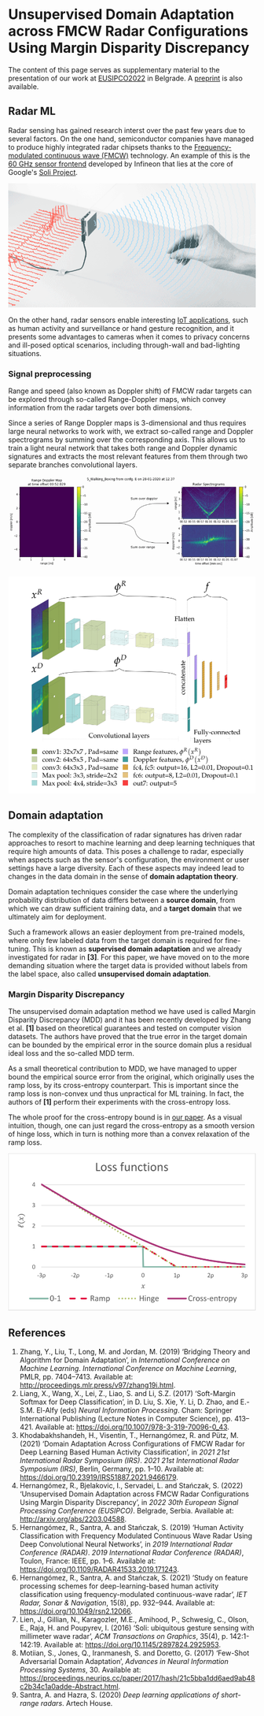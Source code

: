 # Unsupervised Domain Adaptation across FMCW Radar Configurations Using Margin Disparity Discrepancy

The content of this page serves as supplementary material to the presentation of our work at [EUSIPCO2022](https://2022.eusipco.org/) in Belgrade. A [preprint][preprint] is also available.

[preprint]: https://arxiv.org/abs/2203.04588

## Radar ML

Radar sensing has gained research interst over the past few years due to several
factors. On the one hand, semiconductor companies have managed to produce highly
integrated radar chipsets thanks to the
[Frequency-modulated continuous
wave (FMCW)](https://www.infineon.com/dgdl/Infineon-Radar%20FAQ-PI-v02_00-EN.pdf?fileId=5546d46266f85d6301671c76d2a00614) technology. An example of this is the
[60 GHz sensor frontend](https://www.infineon.com/cms/en/product/promopages/60GHz/)
developed by Infineon that lies at the core of Google's [Soli Project](https://atap.google.com/soli/).

![Google's Soli Project](images/soli.gif)

On the other hand, radar sensors enable interesting
[IoT applications](https://www.infineon.com/cms/en/product/sensor/radar-sensors/radar-sensors-for-iot/), such as human activity and surveillance or hand gesture
recognition, and it presents some advantages to cameras when
it comes to privacy concerns and ill-posed optical scenarios, including
through-wall and bad-lighting situations.

### Signal preprocessing

Range and speed (also known as Doppler shift) of FMCW radar targets can
be explored through so-called Range-Doppler maps, which convey information
from the radar targets over both dimensions.

Since a series of Range Doppler maps is 3-dimensional and thus requires large neural networks to work with,
we extract so-called range and Doppler spectrograms by summing over
the corresponding axis. This allows us to train a light neural network that takes both range and
Doppler dynamic signatures and extracts the most relevant features from
them through two separate branches convolutional layers.

![Extraction of range and Doppler spectrograms from Range-Doppler maps](images/spectrograms.gif)

![CNN architecture details](images/cnn.svg)

## Domain adaptation

The complexity of the classification of radar signatures has driven radar approaches to
resort to machine learning and deep learning techniques that require
high amounts of data. This poses a challenge to radar, especially
when aspects such as the sensor's configuration, the environment or user
settings have a large diversity. Each of these aspects may indeed lead to changes in the data domain in the sense of **domain adaptation theory**.

Domain adaptation techniques consider the case where the underlying probability distribution of data differs
between a **source domain**, from which we can draw sufficient training
data, and a **target domain** that we ultimately aim for deployment.

Such a framework allows an easier deployment from pre-trained models,
where only few labeled data from the target domain is required for fine-tuning.
This is known as **supervised domain adaptation** and we
already investigated for radar in **[3]**. For this paper, we have
moved on to the more demanding situation where the target data is
provided without labels from the label space, also called **unsupervised
domain adaptation**.

### Margin Disparity Discrepancy 

The unsupervised domain adaptation
method we have used is called Margin Disparity Discrepancy (MDD) and it has been recently
developed by Zhang et al. **[1]** based on theoretical guarantees and tested on
computer vision datasets. The authors have proved that the true error in the
target domain can be bounded by the empirical error in the source domain
plus a residual ideal loss and the so-called MDD term.

As a small theoretical contribution to MDD, we have managed to upper
bound the empirical source error from the original, which originally
uses the ramp loss, by its cross-entropy counterpart.
This is important since the ramp loss is non-convex und thus unpractical for ML training.
In fact, the authors of **[1]** perform their experiments with the cross-entropy loss.

The whole proof for the cross-entropy bound is in [our paper][preprint]. As a visual intuition,
though, one can just regard the cross-entropy as a smooth
version of hinge loss, which in turn is nothing more
than a convex relaxation of the ramp loss.

![Different loss functions](images/losses.svg)

## References

1.  Zhang, Y., Liu, T., Long, M. and Jordan, M. (2019) ‘Bridging Theory and Algorithm for Domain Adaptation’, in _International Conference on Machine Learning_. _International Conference on Machine Learning_, PMLR, pp. 7404–7413. Available at: http://proceedings.mlr.press/v97/zhang19i.html.
2.  Liang, X., Wang, X., Lei, Z., Liao, S. and Li, S.Z. (2017) ‘Soft-Margin Softmax for Deep Classification’, in D. Liu, S. Xie, Y. Li, D. Zhao, and E.-S.M. El-Alfy (eds) _Neural Information Processing_. Cham: Springer International Publishing (Lecture Notes in Computer Science), pp. 413–421. Available at: https://doi.org/10.1007/978-3-319-70096-0_43.
3.  Khodabakhshandeh, H., Visentin, T., Hernangómez, R. and Pütz, M. (2021) ‘Domain Adaptation Across Configurations of FMCW Radar for Deep Learning Based Human Activity Classification’, in _2021 21st International Radar Symposium (IRS)_. _2021 21st International Radar Symposium (IRS)_, Berlin, Germany, pp. 1–10. Available at: https://doi.org/10.23919/IRS51887.2021.9466179.
4.  Hernangómez, R., Bjelakovic, I., Servadei, L. and Stańczak, S. (2022) ‘Unsupervised Domain Adaptation across FMCW Radar Configurations Using Margin Disparity Discrepancy’, in _2022 30th European Signal Processing Conference (EUSIPCO)_. Belgrade, Serbia. Available at: http://arxiv.org/abs/2203.04588.
5.  Hernangómez, R., Santra, A. and Stańczak, S. (2019) ‘Human Activity Classification with Frequency Modulated Continuous Wave Radar Using Deep Convolutional Neural Networks’, in _2019 International Radar Conference (RADAR)_. _2019 International Radar Conference (RADAR)_, Toulon, France: IEEE, pp. 1–6. Available at: https://doi.org/10.1109/RADAR41533.2019.171243.
6.  Hernangómez, R., Santra, A. and Stańczak, S. (2021) ‘Study on feature processing schemes for deep-learning-based human activity classification using frequency-modulated continuous-wave radar’, _IET Radar, Sonar & Navigation_, 15(8), pp. 932–944. Available at: https://doi.org/10.1049/rsn2.12066.
7.  Lien, J., Gillian, N., Karagozler, M.E., Amihood, P., Schwesig, C., Olson, E., Raja, H. and Poupyrev, I. (2016) ‘Soli: ubiquitous gesture sensing with millimeter wave radar’, _ACM Transactions on Graphics_, 35(4), p. 142:1-142:19. Available at: https://doi.org/10.1145/2897824.2925953.
8.  Motiian, S., Jones, Q., Iranmanesh, S. and Doretto, G. (2017) ‘Few-Shot Adversarial Domain Adaptation’, _Advances in Neural Information Processing Systems_, 30\. Available at: https://proceedings.neurips.cc/paper/2017/hash/21c5bba1dd6aed9ab48c2b34c1a0adde-Abstract.html.
9.  Santra, A. and Hazra, S. (2020) _Deep learning applications of short-range radars_. Artech House.

